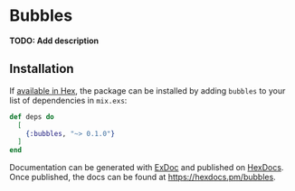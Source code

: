 # Bubbles

**TODO: Add description**

## Installation

If [available in Hex](https://hex.pm/docs/publish), the package can be installed
by adding `bubbles` to your list of dependencies in `mix.exs`:

```elixir
def deps do
  [
    {:bubbles, "~> 0.1.0"}
  ]
end
```

Documentation can be generated with [ExDoc](https://github.com/elixir-lang/ex_doc)
and published on [HexDocs](https://hexdocs.pm). Once published, the docs can
be found at <https://hexdocs.pm/bubbles>.

